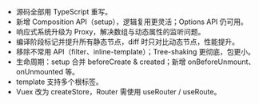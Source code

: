 - 源码全部用 TypeScript 重写。
- 新增 Composition API（setup），逻辑复用更灵活；Options API 仍可用。
- 响应式系统升级为 Proxy，解决数组与动态属性的监听问题。
- 编译阶段标记并提升所有静态节点，diff 时只对比动态节点，性能提升。
- 移除不常用 API（filter、inline-template）；Tree-shaking 更彻底，包更小。
- 生命周期：setup 合并 beforeCreate & created；新增 onBeforeUnmount、onUnmounted 等。
- template 支持多个根标签。
- Vuex 改为 createStore，Router 需使用 useRouter / useRoute。
